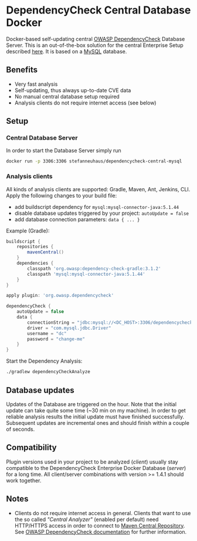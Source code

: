 # DependencyCheck Central Database Docker

Docker-based self-updating central [OWASP DependencyCheck](https://www.owasp.org/index.php/OWASP_Dependency_Check) Database Server.
This is an out-of-the-box solution for the central Enterprise Setup described [here](https://jeremylong.github.io/DependencyCheck/data/database.html). It is based on a [MySQL](https://hub.docker.com/_/mysql/) database.

## Benefits
- Very fast analysis
- Self-updating, thus always up-to-date CVE data
- No manual central database setup required
- Analysis clients do not require internet access (see below)


## Setup

### Central Database Server

In order to start the Database Server simply run
```bash
docker run -p 3306:3306 stefanneuhaus/dependencycheck-central-mysql
```

### Analysis clients

All kinds of analysis clients are supported: Gradle, Maven, Ant, Jenkins, CLI. Apply the following changes to your build file:
- add buildscript dependency for `mysql:mysql-connector-java:5.1.44`
- disable database updates triggered by your project: `autoUpdate = false`
- add database connection parameters: `data { ... }`

Example (Gradle):
```groovy
buildscript {
    repositories {
        mavenCentral()
    }
    dependencies {
        classpath 'org.owasp:dependency-check-gradle:3.1.2'
        classpath 'mysql:mysql-connector-java:5.1.44'
    }
}

apply plugin: 'org.owasp.dependencycheck'

dependencyCheck {
    autoUpdate = false
    data {
        connectionString = "jdbc:mysql://<DC_HOST>:3306/dependencycheck?useSSL=false"
        driver = "com.mysql.jdbc.Driver"
        username = "dc"
        password = "change-me"
    }
}
```

Start the Dependency Analysis:
```bash
./gradlew dependencyCheckAnalyze
```


## Database updates

Updates of the Database are triggered on the hour. Note that the initial update can take quite some time (~30 min on my machine). In order to get reliable analysis results the initial update must have finished successfully. Subsequent updates are incremental ones and should finish within a couple of seconds.


## Compatibility

Plugin versions used in your project to be analyzed (_client_) usually stay compatible to the DependencyCheck Enterprise Docker Database (_server_) for a long time. All client/server combinations with version >= 1.4.1 should work together.


## Notes

- Clients do not require internet access in general. Clients that want to use the so called _"Central Analyzer"_ (enabled per default) need HTTP/HTTPS access in order to connect to [Maven Central Repository](https://search.maven.org/). See [OWASP DependencyCheck documentation](https://jeremylong.github.io/DependencyCheck/data/index.html#Downloading_Additional_Information) for further information.
